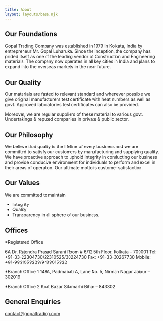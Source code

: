 ```yaml
---
title: About
layout: layouts/base.njk
---
```


## Our Foundations
Gopal Trading Company was established in 1979 in Kolkata, India by entrepreneur Mr. Gopal Luharuka. Since the inception, the company has prided itself as one of the leading vendor of Construction and Engineering materials. The company now operates in all key cities in India and plans to expand into the overseas markets in the near future.

## Our Quality
Our materials are fasted to relevant standard and whenever possible we give original manufacturers test certificate with heat numbers as well as govt. Approved laboratories test certificates can also be provided.

Moreover, we are regular suppliers of these material to various govt. Undertakings & reputed companies in private & public sector.

## Our Philosophy
We believe that quality is the lifeline of every business and we are committed to satisfy our customers by manufacturing and supplying quality. We have proactive approach to uphold integrity in conducting our business and provide conducive environment for individuals to perform and excel in their areas of operation. Our ultimate motto is customer satisfaction.

## Our Values 

We are committed to maintain

* Integrity
* Quality
* Transparency in all sphere of our business.

## Offices

*Registered Office

6A Dr. Rajendra Prasad Sarani Room # 6/12 5th Floor,
Kolkata – 700001
Tel: +91-33-22304730/22310525/30224730
Fax: +91-33-30267730
Mobile: +91-9831053223/9433015322

*Branch Office 1
148A, Padmabati A, Lane No. 5, Nirman Nagar
Jaipur – 302019

*Branch Office 2
Koat Bazar Sitamarhi
Bihar – 843302

## General Enquiries
contact@gopaltrading.com

